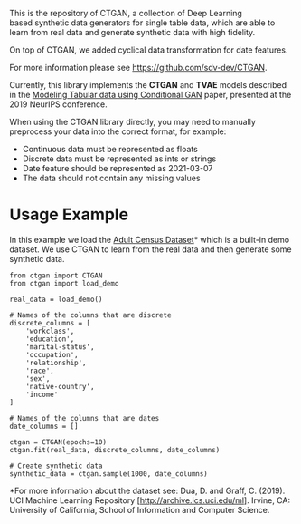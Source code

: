 This is the repository of CTGAN, a collection of Deep Learning based synthetic data generators for single table data, which are able to learn from real data and generate synthetic data with high fidelity.

On top of CTGAN, we added cyclical data transformation for date features.

For more information please see https://github.com/sdv-dev/CTGAN.


Currently, this library implements the **CTGAN** and **TVAE** models described in the [Modeling Tabular data using Conditional GAN](https://arxiv.org/abs/1907.00503) paper, presented at the 2019 NeurIPS conference.


When using the CTGAN library directly, you may need to manually preprocess your data into the correct format, for example:

* Continuous data must be represented as floats
* Discrete data must be represented as ints or strings
* Date feature should be represented as 2021-03-07
* The data should not contain any missing values

# Usage Example

In this example we load the [Adult Census Dataset](https://archive.ics.uci.edu/ml/datasets/adult)* which is a built-in demo dataset. We use CTGAN to learn from the real data and then generate some synthetic data.

```python3
from ctgan import CTGAN
from ctgan import load_demo

real_data = load_demo()

# Names of the columns that are discrete
discrete_columns = [
    'workclass',
    'education',
    'marital-status',
    'occupation',
    'relationship',
    'race',
    'sex',
    'native-country',
    'income'
]

# Names of the columns that are dates
date_columns = []

ctgan = CTGAN(epochs=10)
ctgan.fit(real_data, discrete_columns, date_columns)

# Create synthetic data
synthetic_data = ctgan.sample(1000, date_columns)
```

*For more information about the dataset see:
Dua, D. and Graff, C. (2019). UCI Machine Learning Repository [http://archive.ics.uci.edu/ml].
Irvine, CA: University of California, School of Information and Computer Science.
